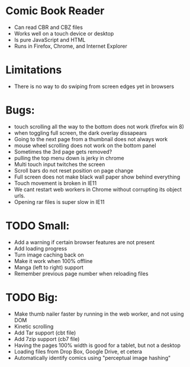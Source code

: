 Comic Book Reader
===================
* Can read CBR and CBZ files
* Works well on a touch device or desktop
* Is pure JavaScript and HTML
* Runs in Firefox, Chrome, and Internet Explorer

# Limitations
* There is no way to do swiping from screen edges yet in browsers

# Bugs:
* touch scrolling all the way to the bottom does not work (firefox win 8)
* when toggling full screen, the dark overlay dissapears
* Going to the next page from a thumbnail does not always work
* mouse wheel scrolling does not work on the bottom panel
* Sometimes the 3rd page gets removed?
* pulling the top menu down is jerky in chrome
* Multi touch input twitches the screen
* Scroll bars do not reset position on page change
* Full screen does not make black wall paper show behind everything
* Touch movement is broken in IE11
* We cant restart web workers in Chrome without corrupting its object urls.
* Opening rar files is super slow in IE11

# TODO Small:
* Add a warning if certain browser features are not present
* Add loading progress
* Turn image caching back on
* Make it work when 100% offline
* Manga (left to right) support
* Remember previous page number when reloading files

# TODO Big:
* Make thumb nailer faster by running in the web worker, and not using DOM
* Kinetic scrolling
* Add Tar support (cbt file)
* Add 7zip support (cb7 file)
* Having the pages 100% width is good for a tablet, but not a desktop
* Loading files from Drop Box, Google Drive, et cetera
* Automatically identify comics using "perceptual image hashing"
